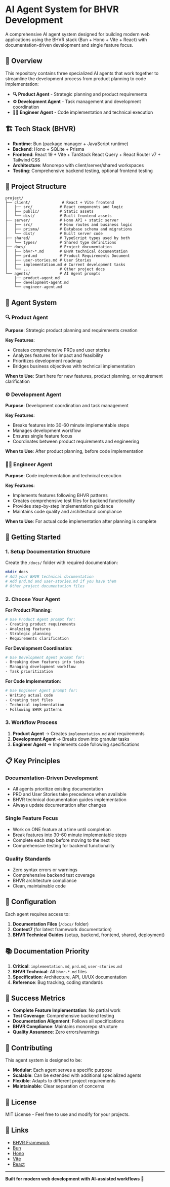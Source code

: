 # AI Agent System for BHVR Development

A comprehensive AI agent system designed for building modern web applications using the BHVR stack (Bun + Hono + Vite + React) with documentation-driven development and single feature focus.

## 🎯 Overview

This repository contains three specialized AI agents that work together to streamline the development process from product planning to code implementation:

- **🔍 Product Agent** - Strategic planning and product requirements
- **⚙️ Development Agent** - Task management and development coordination
- **👨‍💻 Engineer Agent** - Code implementation and technical execution

## 🏗️ Tech Stack (BHVR)

- **Runtime**: Bun (package manager + JavaScript runtime)
- **Backend**: Hono + SQLite + Prisma
- **Frontend**: React 19 + Vite + TanStack React Query + React Router v7 + Tailwind CSS
- **Architecture**: Monorepo with client/server/shared workspaces
- **Testing**: Comprehensive backend testing, optional frontend testing

## 📁 Project Structure

```
project/
├── client/              # React + Vite frontend
│   ├── src/            # React components and logic
│   ├── public/         # Static assets
│   └── dist/           # Built frontend assets
├── server/             # Hono API + static server
│   ├── src/            # Hono routes and business logic
│   ├── prisma/         # Database schema and migrations
│   └── dist/           # Built server code
├── shared/             # TypeScript types used by both
│   └── types/          # Shared type definitions
├── docs/               # Project documentation
│   ├── bhvr-*.md       # BHVR technical documentation
│   ├── prd.md          # Product Requirements Document
│   ├── user-stories.md # User Stories
│   ├── implementation.md # Current development tasks
│   └── ...             # Other project docs
└── agents/             # AI Agent prompts
    ├── product-agent.md
    ├── development-agent.md
    └── engineer-agent.md
```

## 🤖 Agent System

### 🔍 Product Agent

**Purpose**: Strategic product planning and requirements creation

**Key Features**:

- Creates comprehensive PRDs and user stories
- Analyzes features for impact and feasibility
- Prioritizes development roadmap
- Bridges business objectives with technical implementation

**When to Use**: Start here for new features, product planning, or requirement clarification

### ⚙️ Development Agent

**Purpose**: Development coordination and task management

**Key Features**:

- Breaks features into 30-60 minute implementable steps
- Manages development workflow
- Ensures single feature focus
- Coordinates between product requirements and engineering

**When to Use**: After product planning, before code implementation

### 👨‍💻 Engineer Agent

**Purpose**: Code implementation and technical execution

**Key Features**:

- Implements features following BHVR patterns
- Creates comprehensive test files for backend functionality
- Provides step-by-step implementation guidance
- Maintains code quality and architectural compliance

**When to Use**: For actual code implementation after planning is complete

## 🚀 Getting Started

### 1. Setup Documentation Structure

Create the `/docs/` folder with required documentation:

```bash
mkdir docs
# Add your BHVR technical documentation
# Add prd.md and user-stories.md if you have them
# Other project documentation files
```

### 2. Choose Your Agent

**For Product Planning**:

```bash
# Use Product Agent prompt for:
- Creating product requirements
- Analyzing features
- Strategic planning
- Requirements clarification
```

**For Development Coordination**:

```bash
# Use Development Agent prompt for:
- Breaking down features into tasks
- Managing development workflow
- Task prioritization
```

**For Code Implementation**:

```bash
# Use Engineer Agent prompt for:
- Writing actual code
- Creating test files
- Technical implementation
- Following BHVR patterns
```

### 3. Workflow Process

1. **Product Agent** → Creates `implementation.md` and requirements
2. **Development Agent** → Breaks down into granular tasks
3. **Engineer Agent** → Implements code following specifications

## 📋 Key Principles

### Documentation-Driven Development

- All agents prioritize existing documentation
- PRD and User Stories take precedence when available
- BHVR technical documentation guides implementation
- Always update documentation after changes

### Single Feature Focus

- Work on ONE feature at a time until completion
- Break features into 30-60 minute implementable steps
- Complete each step before moving to the next
- Comprehensive testing for backend functionality

### Quality Standards

- Zero syntax errors or warnings
- Comprehensive backend test coverage
- BHVR architecture compliance
- Clean, maintainable code

## 🔧 Configuration

Each agent requires access to:

1. **Documentation Files** (`/docs/` folder)
2. **Context7** (for latest framework documentation)
3. **BHVR Technical Guides** (setup, backend, frontend, shared, deployment)

## 📚 Documentation Priority

1. **Critical**: `implementation.md`, `prd.md`, `user-stories.md`
2. **BHVR Technical**: All `bhvr-*.md` files
3. **Specification**: Architecture, API, UI/UX documentation
4. **Reference**: Bug tracking, coding standards

## 🎯 Success Metrics

- **Complete Feature Implementation**: No partial work
- **Test Coverage**: Comprehensive backend testing
- **Documentation Alignment**: Follows all specifications
- **BHVR Compliance**: Maintains monorepo structure
- **Quality Assurance**: Zero errors/warnings

## 🤝 Contributing

This agent system is designed to be:

- **Modular**: Each agent serves a specific purpose
- **Scalable**: Can be extended with additional specialized agents
- **Flexible**: Adapts to different project requirements
- **Maintainable**: Clear separation of concerns

## 📄 License

MIT License - Feel free to use and modify for your projects.

## 🔗 Links

- [BHVR Framework](https://bhvr.dev/)
- [Bun](https://bun.sh/)
- [Hono](https://hono.dev/)
- [Vite](https://vitejs.dev/)
- [React](https://react.dev/)

---

**Built for modern web development with AI-assisted workflows** 🚀
